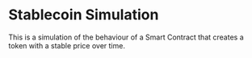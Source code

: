 # Stablecoin Simulation

This is a simulation of the behaviour of a Smart Contract that creates a token with a stable price over time.